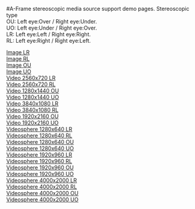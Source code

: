 #A-Frame stereoscopic media source support demo pages.
Stereoscopic type  
OU: Left eye:Over  / Right eye:Under.  
UO: Left eye:Under / Right eye:Over.  
LR: Left eye:Left  / Right eye:Right.  
RL: Left eye:Right / Right eye:Left.  
   
[Image LR](https://gtk2k.github.io/aframe_stereoscopic_warning_fix/aframe_image_lr.html)  
[Image RL](https://gtk2k.github.io/aframe_stereoscopic_warning_fix/aframe_image_rl.html)  
[Image OU](https://gtk2k.github.io/aframe_stereoscopic_warning_fix/aframe_image_ou.html)  
[Image UO](https://gtk2k.github.io/aframe_stereoscopic_warning_fix/aframe_image_uo.html)  
[Video 2560x720 LR](https://gtk2k.github.io/aframe_stereoscopic_warning_fix/aframe_video_2560x720_lr.html)  
[Video 2560x720 RL](https://gtk2k.github.io/aframe_stereoscopic_warning_fix/aframe_video_2560x720_rl.html)  
[Video 1280x1440 OU](https://gtk2k.github.io/aframe_stereoscopic_warning_fix/aframe_video_1280x1440_ou.html)  
[Video 1280x1440 UO](https://gtk2k.github.io/aframe_stereoscopic_warning_fix/aframe_video_1280x1440_uo.html)  
[Video 3840x1080 LR](https://gtk2k.github.io/aframe_stereoscopic_warning_fix/aframe_video_3840x1080_lr.html)  
[Video 3840x1080 RL](https://gtk2k.github.io/aframe_stereoscopic_warning_fix/aframe_video_3840x1080_rl.html)  
[Video 1920x2160 OU](https://gtk2k.github.io/aframe_stereoscopic_warning_fix/aframe_video_1920x2160_ou.html)  
[Video 1920x2160 UO](https://gtk2k.github.io/aframe_stereoscopic_warning_fix/aframe_video_1920x2160_uo.html)  
[Videosphere 1280x640 LR](https://gtk2k.github.io/aframe_stereoscopic_warning_fix/aframe_videosphere_1280x640_lr.html)  
[Videosphere 1280x640 RL](https://gtk2k.github.io/aframe_stereoscopic_warning_fix/aframe_videosphere_1280x640_rl.html)  
[Videosphere 1280x640 OU](https://gtk2k.github.io/aframe_stereoscopic_warning_fix/aframe_videosphere_1280x640_ou.html)  
[Videosphere 1280x640 UO](https://gtk2k.github.io/aframe_stereoscopic_warning_fix/aframe_videosphere_1280x640_uo.html)  
[Videosphere 1920x960 LR](https://gtk2k.github.io/aframe_stereoscopic_warning_fix/aframe_videosphere_1920x960_lr.html)  
[Videosphere 1920x960 RL](https://gtk2k.github.io/aframe_stereoscopic_warning_fix/aframe_videosphere_1920x960_rl.html)  
[Videosphere 1920x960 OU](https://gtk2k.github.io/aframe_stereoscopic_warning_fix/aframe_videosphere_1920x960_ou.html)  
[Videosphere 1920x960 UO](https://gtk2k.github.io/aframe_stereoscopic_warning_fix/aframe_videosphere_1920x960_uo.html)  
[Videosphere 4000x2000 LR](https://gtk2k.github.io/aframe_stereoscopic_warning_fix/aframe_videosphere_4000x2000_lr.html)  
[Videosphere 4000x2000 RL](https://gtk2k.github.io/aframe_stereoscopic_warning_fix/aframe_videosphere_4000x2000_rl.html)  
[Videosphere 4000x2000 OU](https://gtk2k.github.io/aframe_stereoscopic_warning_fix/aframe_videosphere_4000x2000_ou.html)  
[Videosphere 4000x2000 UO](https://gtk2k.github.io/aframe_stereoscopic_warning_fix/aframe_videosphere_4000x2000_uo.html)
